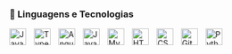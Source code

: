 ### 🤖 Linguagens e Tecnologias

<p align="left">
  <img 
    alt="JavaScript" 
    title="JavaScript" 
    width="30px" 
    src="https://cdn.jsdelivr.net/gh/devicons/devicon/icons/javascript/javascript-original.svg" 
    style="padding-right: 10px;"
  />
  <img 
    alt="TypeScript" 
    title="TypeScript" 
    width="30px" 
    src="https://cdn.jsdelivr.net/gh/devicons/devicon/icons/typescript/typescript-original.svg" 
    style="padding-right: 10px;"
  />
  <img 
    alt="Angular" 
    title="Angular" 
    width="30px" 
    src="https://cdn.jsdelivr.net/gh/devicons/devicon/icons/angularjs/angularjs-original.svg" 
    style="padding-right: 10px;"
  />
  <img 
    alt="Java" 
    title="Java" 
    width="30px" 
    src="https://cdn.jsdelivr.net/gh/devicons/devicon/icons/java/java-original.svg" 
    style="padding-right: 10px;"
  />
  <img 
    alt="MySQL" 
    title="MySQL" 
    width="30px" 
    src="https://cdn.jsdelivr.net/gh/devicons/devicon/icons/mysql/mysql-original.svg" 
    style="padding-right: 10px;"
  />
  <img 
    alt="HTML5" 
    title="HTML5" 
    width="30px" 
    src="https://cdn.jsdelivr.net/gh/devicons/devicon/icons/html5/html5-original.svg" 
    style="padding-right: 10px;"
  />
  <img 
    alt="CSS3" 
    title="CSS3" 
    width="30px" 
    src="https://cdn.jsdelivr.net/gh/devicons/devicon/icons/css3/css3-original.svg" 
    style="padding-right: 10px;"
  />
  <img 
    alt="Git" 
    title="Git" 
    width="30px" 
    src="https://cdn.jsdelivr.net/gh/devicons/devicon/icons/git/git-original.svg" 
    style="padding-right: 10px;"
  />
  <img 
    alt="Python" 
    title="Python" 
    width="30px" 
    src="https://cdn.jsdelivr.net/gh/devicons/devicon/icons/python/python-original.svg" 
  />
</p>
